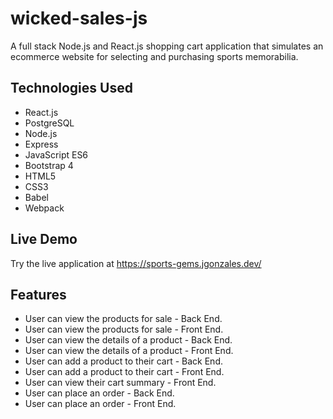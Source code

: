 # wicked-sales-js
A full stack Node.js and React.js shopping cart application that simulates an ecommerce website for selecting and purchasing sports memorabilia.
## Technologies Used
* React.js
* PostgreSQL
* Node.js
* Express
* JavaScript ES6
* Bootstrap 4
* HTML5
* CSS3
* Babel
* Webpack
## Live Demo
Try the live application at https://sports-gems.jgonzales.dev/
## Features
* User can view the products for sale - Back End.
* User can view the products for sale - Front End.
* User can view the details of a product - Back End.
* User can view the details of a product - Front End.
* User can add a product to their cart - Back End.
* User can add a product to their cart - Front End.
* User can view their cart summary - Front End.
* User can place an order - Back End.
* User can place an order - Front End.
